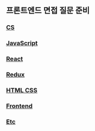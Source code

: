 ## 프론트엔드 면접 질문 준비

### [CS](cs.md)

### [JavaScript](#javascript)

### [React](#react)

### [Redux](#redux)

### [HTML CSS](#html-css)

### [Frontend](#frontend)

### [Etc](#etc)

